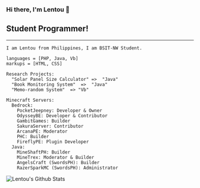### Hi there, I'm Lentou 👋

## Student Programmer!
---
```fix
I am Lentou from Philippines, I am BSIT-NW Student.

languages = [PHP, Java, Vb]
markups = [HTML, CSS]

Research Projects:
  "Solar Panel Size Calculator" =>  "Java"
  "Book Monitoring System"  =>  "Java"
  "Memo-random System"  => "Vb"

Minecraft Servers:
  Bedrock:
    PocketJeepney: Developer & Owner
    OdysseyBE: Developer & Contributor
    GambitGames: Builder
    SakuraServer: Contributor
    ArcanaPE: Moderator
    PHC: Builder
    FireflyPE: Plugin Developer
  Java:
    MineShaftPH: Builder
    MineTrex: Moderator & Builder
    AngelsCraft (SwordsPH): Builder
    RazerSparkMC (SwordsPH): Administrator
```

<img align="left" alt="Lentou's Github Stats" src="https://github-readme-stats.codestackr.vercel.app/api?username=Lentou&show_icons=true&hide_border=false" />
